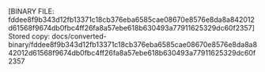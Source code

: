 [BINARY FILE: fddee8f9b343d12fb13371c18cb376eba6585cae08670e8576e8da8a842012d61568f9674db0fbc4ff26fa8a57ebe618b630493a77911625329dc60f2357]
Stored copy: docs/converted-binary/fddee8f9b343d12fb13371c18cb376eba6585cae08670e8576e8da8a842012d61568f9674db0fbc4ff26fa8a57ebe618b630493a77911625329dc60f2357

